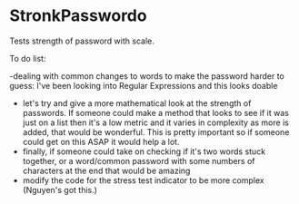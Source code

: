 # StronkPasswordo
Tests strength of password with scale.

To do list:

-dealing with common changes to words to make the password harder to guess: I've been looking into Regular Expressions and this looks doable
- let's try and give a more mathematical look at the strength of passwords. If someone could make a method that looks to see if it was just on a list then it's a low metric and it varies in complexity as more is added, that would be wonderful. This is pretty important so if someone could get on this ASAP it would help a lot.
- finally, if someone could take on checking if it's two words stuck together, or a word/common password with some numbers of characters at the end that would be amazing
- modify the code for the stress test indicator to be more complex (Nguyen's got this.)
